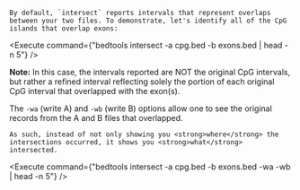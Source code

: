 <script>
import Execute from "../../Execute.svelte";
</script>


	By default, `intersect` reports intervals that represent overlaps between your two files. To demonstrate, let's identify all of the CpG islands that overlap exons:


<Execute command={"bedtools intersect -a cpg.bed -b exons.bed | head -n 5"} />



<div class="p-2">
	<div class="alert alert-info p-3">
		<strong>Note:</strong> In this case, the intervals reported are NOT the original CpG intervals, but rather a refined interval reflecting solely the portion of each original CpG interval that overlapped with the exon(s).
	</div>
</div>

The `-wa` (write A) and `-wb` (write B) options allow one to see the original records from the A and B files that overlapped.


	As such, instead of not only showing you <strong>where</strong> the intersections occurred, it shows you <strong>what</strong> intersected.


<Execute command={"bedtools intersect -a cpg.bed -b exons.bed -wa -wb | head -n 5"} />
